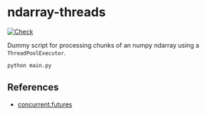 # ndarray-threads

[![Check](https://github.com/munterfi/ndarray-threads/actions/workflows/python-app.yml/badge.svg)](https://github.com/munterfi/ndarray-threads/actions/workflows/python-app.yml)

Dummy script for processing chunks of an numpy ndarray using a `ThreadPoolExecutor`.

```python
python main.py
```

## References

- [concurrent.futures](https://docs.python.org/3/library/concurrent.futures.html)
